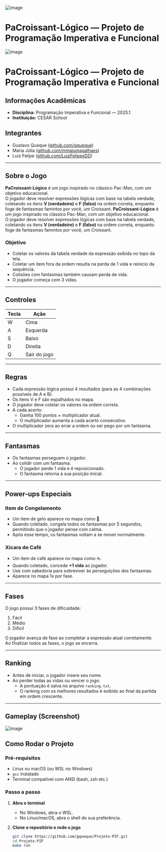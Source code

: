 <!-- Logo do jogo -->
![image](https://github.com/user-attachments/assets/e318cf20-8539-4c32-a3d3-0b7a727a021d)

# PaCroissant-Lógico — Projeto de Programação Imperativa e Funcional
<!-- Logo do jogo -->
![image](https://github.com/user-attachments/assets/e318cf20-8539-4c32-a3d3-0b7a727a021d)

# PaCroissant-Lógico — Projeto de Programação Imperativa e Funcional

## Informações Acadêmicas

- **Disciplina:** Programação Imperativa e Funcional — 2025.1  
- **Instituição:** CESAR School

## Integrantes

- Gustavo Queque ([github.com/gqueque](https://github.com/gqueque))
- Maria Júlia ([github.com/mmajumagalhaes](https://github.com/mmajumagalhaes))
- Luiz Felipe ([github.com/LuizFelipexDD](https://github.com/LuizFelipexDD))

---

## Sobre o Jogo

**PaCroissant-Lógico** é um jogo inspirado no clássico Pac-Man, com um objetivo educacional.  
O jogador deve resolver expressões lógicas com base na tabela verdade, coletando os itens **V (verdadeiro)** e **F (falso)** na ordem correta, enquanto foge de fantasmas famintos por você, um Croissant.
**PaCroissant-Lógico** é um jogo inspirado no clássico Pac-Man, com um objetivo educacional.  
O jogador deve resolver expressões lógicas com base na tabela verdade, coletando os itens **V (verdadeiro)** e **F (falso)** na ordem correta, enquanto foge de fantasmas famintos por você, um Croissant.

### Objetivo

- Coletar os valores da tabela verdade da expressão exibida no topo da tela.
- Coletar um item fora da ordem resulta na perda de 1 vida e reinício da sequência.
- Colisões com fantasmas também causam perda de vida.
- O jogador começa com 3 vidas.

---

## Controles

| Tecla | Ação         |
|-------|--------------|
| W     | Cima         |
| A     | Esquerda     |
| S     | Baixo        |
| D     | Direita      |
| Q     | Sair do jogo |

---

## Regras

- Cada expressão lógica possui 4 resultados (para as 4 combinações possíveis de A e B).
- Os itens V e F são espalhados no mapa.
- O jogador deve coletar os valores na ordem correta.
- A cada acerto:
  - Ganha 100 pontos × multiplicador atual.
  - O multiplicador aumenta a cada acerto consecutivo.
- O multiplicador zera ao errar a ordem ou ser pego por um fantasma.

---

## Fantasmas

- Os fantasmas perseguem o jogador.
- Ao colidir com um fantasma:
  - O jogador perde 1 vida e é reposicionado.
  - O fantasma retorna à sua posição inicial.

---

## Power-ups Especiais

### Item de Congelamento

- Um item de gelo aparece  no mapa como 🥶. 
- Quando coletado, congela todos os fantasmas por 5 segundos, permitindo que o jogador pense com calma.  
- Após esse tempo, os fantasmas voltam a se mover normalmente.

### Xícara de Café

- Um item de café aparece no mapa como ☕.  
- Quando coletado, concede **+1 vida** ao jogador.  
- Use com sabedoria para sobreviver às perseguições dos fantasmas.
- Aparece no mapa 1x por fase.


---

## Fases

O jogo possui 3 fases de dificuldade:

1. Fácil  
2. Médio  
3. Difícil

O jogador avança de fase ao completar a expressão atual corretamente.  
Ao finalizar todos as fases, o jogo se encerra.

---

## Ranking

- Antes de iniciar, o jogador insere seu nome.
- Ao perder todas as vidas ou vencer o jogo:
  - A pontuação é salva no arquivo `ranking.txt`.
  - O ranking com os melhores resultados é exibido ao final da partida em ordem crescente.

---

## Gameplay (Screenshot)
![image](https://github.com/user-attachments/assets/de345376-8ff2-4c93-83e6-aa7abef78e76)


## Como Rodar o Projeto

### Pré-requisitos

- Linux ou macOS (ou WSL no Windows)  
- `gcc` instalado  
- Terminal compatível com ANSI (bash, zsh etc.)  

### Passo a passo

1. **Abra o terminal**  
   - No Windows, abra o WSL.  
   - No Linux/macOS, abra o shell de sua preferência.  

2. **Clone o repositório e rode o jogo**  
   ```bash
   git clone https://github.com/gqueque/Projeto-PIF.git
   cd Projeto-PIF
   make run
